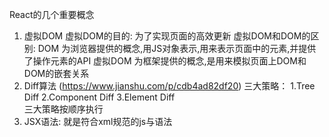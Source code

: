 React的几个重要概念
1. 虚拟DOM
     虚拟DOM的目的: 为了实现页面的高效更新
     虚拟DOM和DOM的区别: 
       DOM 为浏览器提供的概念,用JS对象表示,用来表示页面中的元素,并提供了操作元素的API
       虚拟DOM 为框架提供的概念,是用来模拟页面上DOM和DOM的嵌套关系
2. Diff算法  (https://www.jianshu.com/p/cdb4ad82df20)
      三大策略：
        1.Tree Diff
        2.Component Diff
        3.Element Diff    
      三大策略按顺序执行
3. JSX语法: 就是符合xml规范的js与语法
